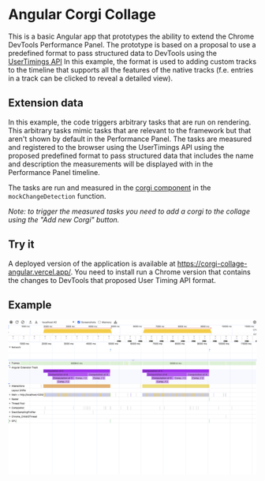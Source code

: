 # Angular Corgi Collage

This is a basic Angular app that prototypes the ability to extend the
Chrome DevTools Performance Panel. The prototype is based on a proposal
to use a predefined format to pass structured data to DevTools using the
[UserTimings API](https://developer.mozilla.org/en-US/docs/Web/API/Performance_API/User_timing)
In this example, the format is used to adding custom tracks to the
timeline that supports all the features of the native tracks (f.e.
entries in a track can be clicked to reveal a detailed view).

## Extension data

In this example, the code triggers arbitrary tasks that are run on
rendering. This arbitrary tasks mimic tasks that are relevant to the
framework but that aren't shown by default in the Performance Panel.
The tasks are measured and registered to the browser using the
UserTimings API using the proposed predefined format to pass structured
data that includes the name and description the measurements will be
displayed with in the Performance Panel timeline.

The tasks are run and measured in the [corgi component](./src/app//corgi/corgi.component.ts) in
the `mockChangeDetection` function.

*_Note: to trigger the measured tasks you need to add a corgi to the collage
using the "Add new Corgi" button._*


## Try it

A deployed version of the application is available at https://corgi-collage-angular.vercel.app/.
You need to install run a Chrome version that contains the changes to
DevTools that proposed User Timing API format.


## Example

![extension track](./example.png "Extension track")
